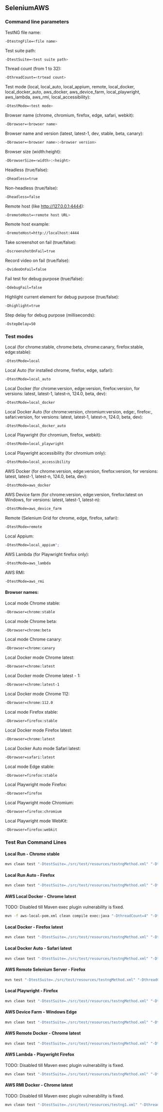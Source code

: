 ## SeleniumAWS
### Command line parameters
TestNG file name:
```bash
-DtestngFile=<file name>
```
Test suite path:
```bash
-DtestSuite=<test suite path>
```
Thread count (from 1 to 32):
```bash
-DthreadCount=<trtead count>
```
Test mode (local, local_auto, local_appium, remote, local_docker, local_docker_auto, aws_docker, aws_device_farm, local_playwright, aws_lambda, aws_rmi, local_accessibility):
```bash
-DtestMode=<test mode>
```
Browser name (chrome, chromium, firefox, edge, safari, webkit):
```bash
-Dbrowser=<browser name>
```
Browser name and version (latest, latest-1, dev, stable, beta, canary):
```bash
-Dbrowser=<browser name>:<browser version>
```
Browser size (width:height):
```bash
-DbrowserSize=<width>:<height>
```
Headless (true/false):
```bash
-Dheadless=true
```
Non-headless (true/false):
```bash
-Dheadless=false
```
Remote host (like http://127.0.0.1:4444):
```bash
-DremoteHost=<remote host URL>
```
Remote host example:
```bash
-DremoteHost=http://localhost:4444
```
Take screenshot on fail (true/false):
```bash
-DscreenshotOnFail=true
```
Record video on fail (true/false):
```bash
-DvideoOnFail=false
```
Fail test for debug purpose (true/false):
```bash
-DdebugFail=false
```
Highlight current element for debug purpose (true/false):
```bash
-Dhighlight=true
```
Step delay for debug purpose (milliseconds):
```bash
-DstepDelay=50
```
### Test modes
Local (for chrome:stable, chrome:beta, chrome:canary, firefox:stable, edge:stable):
```bash
-DtestMode=local
```
Local Auto (for installed chrome, firefox, edge, safari):
```bash
-DtestMode=local_auto
```
Local Docker (for chrome:version, edge:version, firefox:version,
for versions: latest, latest-1, latest-n, 124.0, beta, dev):
```bash
-DtestMode=local_docker
```
Local Docker Auto (for chrome:version, chromium:version, edge:<version>, firefox:<version>, safari:version,
for versions: latest, latest-1, latest-n, 124.0, beta, dev):
```bash
-DtestMode=local_docker_auto
```
Local Playwright (for chromium, firefox, webkit):
```bash
-DtestMode=local_playwright
```
Local Playwright accessibility (for chromium only):
```bash
-DtestMode=local_accessibility
```
AWS Docker (for chrome:version, edge:version, firefox:version,
for versions: latest, latest-1, latest-n, 124.0, beta, dev):
```bash
-DtestMode=aws_docker
```
AWS Device farm (for chrome:version, edge:version, firefox:latest on Windows,
for versions: latest, latest-1, latest-n):
```bash
-DtestMode=aws_device_farm
```
Remote (Selenium Grid for chrome, edge, firefox, safari):
```bash
-DtestMode=remote
```
Local Appium:
```bash
-DtestMode=local_appium";
```
AWS Lambda (for Playwright firefox only):
```bash
-DtestMode=aws_lambda
```
AWS RMI:
```bash
-DtestMode=aws_rmi
```
#### Browser names:
Local mode Chrome stable:
```bash
-Dbrowser=chrome:stable
```
Local mode Chrome beta:
```bash
-Dbrowser=chrome:beta
```
Local mode Chrome canary:
```bash
-Dbrowser=chrome:canary
```
Local Docker mode Chrome latest:
```bash
-Dbrowser=chrome:latest
```
Local Docker mode Chrome latest - 1:
```bash
-Dbrowser=chrome:latest-1
```
Local Docker mode Chrome 112:
```bash
-Dbrowser=chrome:112.0
```
Local mode Firefox stable:
```bash
-Dbrowser=firefox:stable
```
Local Docker mode Firefox latest:
```bash
-Dbrowser=chrome:latest
```
Local Docker Auto mode Safari latest:
```bash
-Dbrowser=safari:latest
```
Local mode Edge stable:
```bash
-Dbrowser=firefox:stable
```
Local Playwright mode Firefox:
```bash
-Dbrowser=firefox
```
Local Playwright mode Chromium:
```bash
-Dbrowser=firefox:chromium
```
Local Playwright mode WebKit:
```bash
-Dbrowser=firefox:webkit
```
### Test Run Command Lines
#### Local Run - Chrome stable
```bash
mvn clean test "-DtestSuite=./src/test/resources/testngMethod.xml" "-DthreadCount=2" "-DtestMode=local" "-Dbrowser=firefox:stable"
```    
#### Local Run Auto - Firefox
```bash
mvn clean test "-DtestSuite=./src/test/resources/testngMethod.xml" "-DthreadCount=2" "-DtestMode=local_auto" "-Dbrowser=firefox"
```    
#### AWS Local Docker - Chrome latest
TODO: Disabled till Maven exec plugin vulnerability is fixed.
```bash
mvn -f aws-local-pom.xml clean compile exec:java "-DthreadCount=4" "-DtestMode=local_docker" "-Dbrowser=chrome:latest" "-DtestngFile=testngMethod.xml"
```
#### Local Docker - Firefox latest
```bash
mvn clean test "-DtestSuite=./src/test/resources/testngMethod.xml" "-DthreadCount=2" "-DtestMode=local_docker" "-Dbrowser=firefox:latest"
```
#### Local Docker Auto - Safari latest
```bash
mvn clean test "-DtestSuite=./src/test/resources/testngMethod.xml" "-DthreadCount=2" "-DtestMode=local_docker_auto" "-Dbrowser=safari:latest"
```
#### AWS Remote Selenium Server - Firefox
```bash
mvn test "-DtestSuite=./src/test/resources/testngMethod.xml" "-DthreadCount=1" "-DtestMode=remote" "-Dbrowser=firefox:latest" "-DremoteHost=http://127.0.0.1:4444"
```
#### Local Playwright - Firefox
```bash
mvn clean test "-DtestSuite=./src/test/resources/testngMethod.xml" "-DthreadCount=2" "-DtestMode=local_playwright" "-Dbrowser=firefox"
```
#### AWS Device Farm - Windows Edge
```bash
mvn clean test "-DtestSuite=./src/test/resources/testngMethod.xml" "-DthreadCount=5" "-DtestMode=aws_device_farm" "-Dbrowser=edge:latest"
```
#### AWS Remote Docker - Chrome latest
```bash
mvn clean test "-DtestSuite=./src/test/resources/testngMethod.xml" "-DthreadCount=8" "-DtestMode=aws_docker" "-Dbrowser=chrome:latest"
```
#### AWS Lambda - Playwright Firefox
TODO: Disabled till Maven exec plugin vulnerability is fixed.
```bash
mvn clean test "-DtestSuite=./src/test/resources/testngMethod.xml" "-DthreadCount=1" "-DtestMode=aws_lambda"
```
#### AWS RMI Docker - Chrome latest
TODO: Disabled till Maven exec plugin vulnerability is fixed.
```bash
mvn clean test "-DtestSuite=./src/test/resources/testng1.xml" "-DthreadCount=4" "-DtestMode=aws_rmi" "-Dbrowser=chrome:latest"
```
